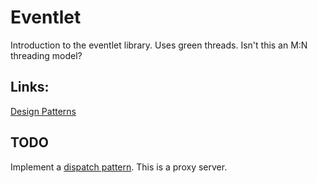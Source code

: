 # Eventlet

Introduction to the eventlet library.
Uses green threads. Isn't this an M:N threading model?

## Links:

[Design Patterns](eventlet.net/doc/design_patterns.html)


## TODO

Implement a [dispatch pattern](http://eventlet.net/doc/design_patterns.html#dispatch-pattern).
This is a proxy server.
